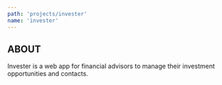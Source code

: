```yaml
---
path: 'projects/invester'
name: 'invester'
---
```


## ABOUT

Invester is a web app for financial advisors to manage their investment opportunities and contacts.
